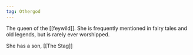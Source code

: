 ```yaml
---
tag: Othergod
---
```

The queen of the [[feywild]]. She is frequently mentioned in fairy tales and old legends, but is rarely ever worshipped.

She has a son, [[The Stag]]